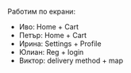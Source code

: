 Работим по екрани:
- Иво: Home + Cart
- Петър: Home + Cart
- Ирина: Settings + Profile
- Юлиан: Reg + login
- Виктор: delivery method + map

